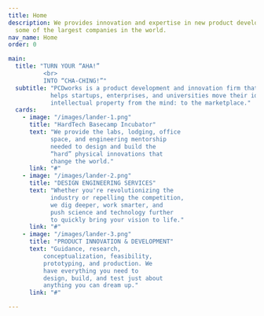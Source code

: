 ```yaml
---
title: Home
description: We provides innovation and expertise in new product development to
  some of the largest companies in the world.
nav_name: Home
order: 0

main:
  title: "TURN YOUR “AHA!”
          <br>
          INTO “CHA-CHING!”"
  subtitle: "PCDworks is a product development and innovation firm that
            helps startups, enterprises, and universities move their ideas and
            intellectual property from the mind: to the marketplace."
  cards:
    - image: "/images/lander-1.png"
      title: "HardTech Basecamp Incubator"
      text: "We provide the labs, lodging, office
            space, and engineering mentorship
            needed to design and build the
            “hard” physical innovations that
            change the world."
      link: "#"
    - image: "/images/lander-2.png"
      title: "DESIGN ENGINEERING SERVICES"
      text: "Whether you're revolutionizing the
            industry or repelling the competition,
            we dig deeper, work smarter, and
            push science and technology further
            to quickly bring your vision to life."
      link: "#"
    - image: "/images/lander-3.png"
      title: "PRODUCT INNOVATION & DEVELOPMENT"
      text: "Guidance, research,
          conceptualization, feasibility,
          prototyping, and production. We
          have everything you need to
          design, build, and test just about
          anything you can dream up."
      link: "#"

---
```


<lander :content="main">
</lander>

